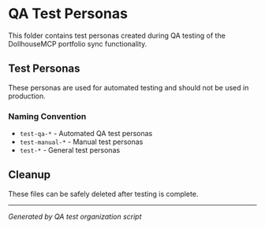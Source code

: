 # QA Test Personas

This folder contains test personas created during QA testing of the DollhouseMCP portfolio sync functionality.

## Test Personas

These personas are used for automated testing and should not be used in production.

### Naming Convention
- `test-qa-*` - Automated QA test personas
- `test-manual-*` - Manual test personas
- `test-*` - General test personas

## Cleanup

These files can be safely deleted after testing is complete.

---
*Generated by QA test organization script*